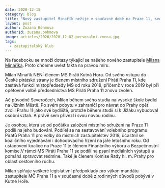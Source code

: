 ```yaml
---
date: 2020-12-15
category: blog
title: "Nový zastupitel Minařík nežije v současné době na Praze 11, svoje povinnosti plní"
layout: post
author: Zuzana Böhmova
authorId: zuzana.bohmova
image: articles/2020/2020-12-02-personalni-zmena.jpg
tags: 
  - zastupitelský klub
---
```


Na facebooku se množí dotazy týkající se našeho nového zastupitele [Milana Minaříka](https://praha11.pirati.cz/clenove/minarik-milan/?fbclid=IwAR2NsirAGTkY0JWi4E9KcP1vzkc0bVzJC6D4dfvrAjEKeaG2oll_skJEEw0). Proto chceme uvést fakta na pravou míru.

Milan Minařík NENÍ členem MS Piráti Kutná Hora. Od svého vstupu do České pirátské strany je členem místního sdružení Piráti Praha 11, kde zastává funkci místopředsedy MS od roku 2018, přičemž v roce 2019 byl při opětovné volbě předsednictva MS Piráti Praha 11 znovu zvolen.

Ač původně Severočech, Milan během svého studia na vysoké škole bydlel na Jižním Městě. Po svém pobytu v zahraničí pro návrat do Prahy opět zvolil Prahu 11 jako své bydliště, protože během studií si k Jižáku vybudoval osobní vztah. A právě sem přivezl i svou novou rodinu.

Je osobou, která se od počátku založení místního sdružení na Praze 11 podílí na jeho budování. Podílel se na sestavování volebního programu Pirátů Praha 11 pro volby do místních zastupitelstev 2018, účastnil se koaličního vyjednávání i dohodovacího řízení na jaře letošního roku. Od ustanovení koalice na Praze 11 je členem Finančního výboru a Bezpečnostní komise.V rámci MS Piráti Praha 11 se podílí na psaní mediálních výstupů a pomáhá spravovat redmine. Také je členem Komise Rady hl. m. Prahy pro oblast cestovního ruchu.

Мilan splňuje veškeré legislativní předpoklady pro výkon mandátu zastupitele MČ Praha 11 a v současné době z rodinných důvodů pobývá v Kutné Hoře.
